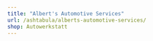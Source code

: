 ```yaml
---
title: "Albert's Automotive Services"
url: /ashtabula/alberts-automotive-services/
shop: Autowerkstatt
---
```

